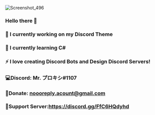 ![Screenshot_496](https://user-images.githubusercontent.com/80650301/111211084-47d79500-85ce-11eb-94da-aa60b0993904.png)
### Hello there 👋
### 🔭 I currently working on my Discord Theme
### 📖 I currently learning C#
### ⚡ I love creating Discord Bots and Design Discord Servers!

### 💻Discord: Mr. プロキシ#1107                                 
### 💸Donate: noooreply.acount@gmail.com                           
### 📛Support Server:https://discord.gg/FfC6HQdyhd                                  

